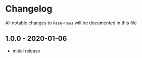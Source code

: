 # Changelog

All notable changes to `kase-news` will be documented in this file

## 1.0.0 - 2020-01-06

- initial release
